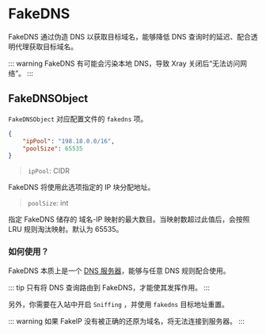 # FakeDNS

FakeDNS 通过伪造 DNS 以获取目标域名，能够降低 DNS 查询时的延迟、配合透明代理获取目标域名。

::: warning
FakeDNS 有可能会污染本地 DNS，导致 Xray 关闭后“无法访问网络”。
:::

## FakeDNSObject

`FakeDNSObject` 对应配置文件的 `fakedns` 项。

```json
{
    "ipPool": "198.18.0.0/16",
    "poolSize": 65535
}
```

> `ipPool`: CIDR 

FakeDNS 将使用此选项指定的 IP 块分配地址。

> `poolSize`: int

指定 FakeDNS 储存的 域名-IP 映射的最大数目。当映射数超过此值后，会按照 LRU 规则淘汰映射。默认为 65535。

### 如何使用？

FakeDNS 本质上是一个 [DNS 服务器](../dns#serverobject)，能够与任意 DNS 规则配合使用。

::: tip
只有将 DNS 查询路由到 FakeDNS，才能使其发挥作用。
:::

另外，你需要在入站中开启 `Sniffing` ，并使用 `fakedns` 目标地址重置。

::: warning
如果 FakeIP 没有被正确的还原为域名，将无法连接到服务器。
:::
